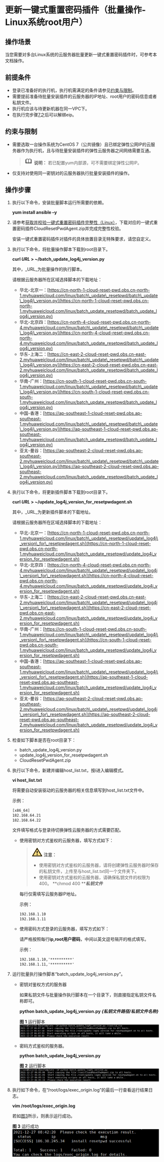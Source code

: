 # 更新一键式重置密码插件（批量操作-Linux系统root用户）<a name="ecs_03_1008"></a>

## 操作场景<a name="zh-cn_topic_0000001238762193_ecs_03_0187_section18362920155819"></a>

当您需要对多台Linux系统的云服务器批量更新一键式重置密码插件时，可参考本文档操作。

## 前提条件<a name="zh-cn_topic_0000001238762193_section148505353295"></a>

-   登录已准备好的执行机，执行机需满足的条件请参见[约束与限制](#zh-cn_topic_0000001238762193_ecs_03_0187_section19369162055818)。
-   需要提前准备待批量安装插件的云服务器的IP地址、root用户的密码信息或者私钥文件。
-   执行机应该与待更新机器在同一VPC下。
-   在执行完步骤[7](#zh-cn_topic_0000001238762193_li1740314273362)之后可以解绑eip。

## 约束与限制<a name="zh-cn_topic_0000001238762193_ecs_03_0187_section19369162055818"></a>

-   需要选取一台操作系统为CentOS 7（公共镜像）且已绑定弹性公网IP的云服务器作为执行机，且与待批量安装插件的弹性云服务器之间网络需要互通。

    >![](public_sys-resources/icon-note.gif) **说明：** 
    >若已配置yum内部源，可不需要绑定弹性公网IP。

-   仅支持对使用同一密钥对的云服务器执行批量安装插件的操作。

## 操作步骤<a name="zh-cn_topic_0000001238762193_ecs_03_0187_section1837542012588"></a>

1.  执行以下命令，安装批量脚本运行所需要的依赖。

    **yum install ansible –y**

2.  请参考[获取并校验一键式重置密码插件完整性（Linux）](获取一键式重置密码插件.md#section15564103103311)，下载对应的一键式重置密码插件CloudResetPwdAgent.zip并完成完整性校验。

    安装一键式重置密码插件对插件的具体放置目录无特殊要求，请您自定义。

3.  执行以下命令，将批量操作脚本下载到root目录下。

    **curl  _URL_  \> \~/batch\_update\_log4j\_version.py**

    其中，_URL_为批量操作的执行脚本。

    请根据云服务器所在区域选择脚本的下载地址：

    -   华北-北京一：[https://cn-north-1-cloud-reset-pwd.obs.cn-north-1.myhuaweicloud.com/linux/batch\_update\_resetpwd/batch\_update\_log4j\_version.py](https://cn-north-1-cloud-reset-pwd.obs.cn-north-1.myhuaweicloud.com/linux/batch_update_resetpwd/batch_update_log4j_version.py)
    -   华北-北京四：[https://cn-north-4-cloud-reset-pwd.obs.cn-north-4.myhuaweicloud.com/linux/batch\_update\_resetpwd/batch\_update\_log4j\_version.py](https://cn-north-4-cloud-reset-pwd.obs.cn-north-4.myhuaweicloud.com/linux/batch_update_resetpwd/batch_update_log4j_version.py)
    -   华东-上海二：[https://cn-east-2-cloud-reset-pwd.obs.cn-east-2.myhuaweicloud.com/linux/batch\_update\_resetpwd/batch\_update\_log4j\_version.py](https://cn-east-2-cloud-reset-pwd.obs.cn-east-2.myhuaweicloud.com/linux/batch_update_resetpwd/batch_update_log4j_version.py)
    -   华南-广州：[https://cn-south-1-cloud-reset-pwd.obs.cn-south-1.myhuaweicloud.com/linux/batch\_update\_resetpwd/batch\_update\_log4j\_version.py](https://cn-south-1-cloud-reset-pwd.obs.cn-south-1.myhuaweicloud.com/linux/batch_update_resetpwd/batch_update_log4j_version.py)
    -   中国-香港：[https://ap-southeast-1-cloud-reset-pwd.obs.ap-southeast-1.myhuaweicloud.com/linux/batch\_update\_resetpwd/batch\_update\_log4j\_version.py](https://ap-southeast-1-cloud-reset-pwd.obs.ap-southeast-1.myhuaweicloud.com/linux/batch_update_resetpwd/batch_update_log4j_version.py)
    -   亚太-曼谷：[https://ap-southeast-2-cloud-reset-pwd.obs.ap-southeast-2.myhuaweicloud.com/linux/batch\_update\_resetpwd/batch\_update\_log4j\_version.py](https://ap-southeast-2-cloud-reset-pwd.obs.ap-southeast-2.myhuaweicloud.com/linux/batch_update_resetpwd/batch_update_log4j_version.py)

4.  执行以下命令，将更新插件脚本下载到root目录下。

    **curl  _URL_  \> \~/update\_log4j\_version\_for\_resetpwdagent.sh**

    其中，_URL_为更新插件脚本的下载地址。

    请根据云服务器所在区域选择脚本的下载地址：

    -   华北-北京一：[https://cn-north-1-cloud-reset-pwd.obs.cn-north-1.myhuaweicloud.com/linux/batch\_update\_resetpwd/update\_log4j\_version\_for\_resetpwdagent.sh](https://cn-north-1-cloud-reset-pwd.obs.cn-north-1.myhuaweicloud.com/linux/batch_update_resetpwd/update_log4j_version_for_resetpwdagent.sh)
    -   华北-北京四：[https://cn-north-4-cloud-reset-pwd.obs.cn-north-4.myhuaweicloud.com/linux/batch\_update\_resetpwd/update\_log4j\_version\_for\_resetpwdagent.sh](https://cn-north-4-cloud-reset-pwd.obs.cn-north-4.myhuaweicloud.com/linux/batch_update_resetpwd/update_log4j_version_for_resetpwdagent.sh)
    -   华东-上海二：[https://cn-east-2-cloud-reset-pwd.obs.cn-east-2.myhuaweicloud.com/linux/batch\_update\_resetpwd/update\_log4j\_version\_for\_resetpwdagent.sh](https://cn-east-2-cloud-reset-pwd.obs.cn-east-2.myhuaweicloud.com/linux/batch_update_resetpwd/update_log4j_version_for_resetpwdagent.sh)
    -   华南-广州：[https://cn-south-1-cloud-reset-pwd.obs.cn-south-1.myhuaweicloud.com/linux/batch\_update\_resetpwd/update\_log4j\_version\_for\_resetpwdagent.sh](https://cn-south-1-cloud-reset-pwd.obs.cn-south-1.myhuaweicloud.com/linux/batch_update_resetpwd/update_log4j_version_for_resetpwdagent.sh)
    -   中国-香港：[https://ap-southeast-1-cloud-reset-pwd.obs.ap-southeast-1.myhuaweicloud.com/linux/batch\_update\_resetpwd/update\_log4j\_version\_for\_resetpwdagent.sh](https://ap-southeast-1-cloud-reset-pwd.obs.ap-southeast-1.myhuaweicloud.com/linux/batch_update_resetpwd/update_log4j_version_for_resetpwdagent.sh)
    -   亚太-曼谷：[https://ap-southeast-2-cloud-reset-pwd.obs.ap-southeast-2.myhuaweicloud.com/linux/batch\_update\_resetpwd/update\_log4j\_version\_for\_resetpwdagent.sh](https://ap-southeast-2-cloud-reset-pwd.obs.ap-southeast-2.myhuaweicloud.com/linux/batch_update_resetpwd/update_log4j_version_for_resetpwdagent.sh)

5.  <a name="zh-cn_topic_0000001238762193_li1740314273362"></a>检查如下脚本是否在root目录下：
    -   batch\_update\_log4j\_version.py
    -   update\_log4j\_version\_for\_resetpwdagent.sh
    -   CloudResetPwdAgent.zip

6.  执行以下命令，新建并编辑host\_list.txt，按i进入编辑模式。

    **vi host\_list.txt**

    将需要自动安装驱动的云服务器的相关信息填写到host\_list.txt文件中。

    示例：

    ```
    [x86_64]
    182.168.64.21
    182.168.64.22
    ```

    文件填写格式与登录待切换弹性云服务器的方式需要匹配。

    -   使用密钥对方式鉴权的云服务器，填写方式如下：

        >![](public_sys-resources/icon-caution.gif) **注意：** 
        >-   使用密钥对方式鉴权的云服务器，请将创建弹性云服务器时保存的私钥文件，上传至与host\_list.txt同一个文件夹下。
        >-   使用密钥对方式鉴权的云服务器，请确保私钥文件的权限为400。
        >    **chmod 400 **_**私钥文件**_

        每行仅需填写云服务器IP地址。

        示例：

        ```
        192.168.1.10
        192.168.1.11
        ```

    -   使用密码方式登录的云服务器，填写方式如下：

        请严格按照每行**ip,root用户密码**，中间以英文逗号隔开的格式填写。

        示例：

        ```
        192.168.1.10,'**********'
        192.168.1.11,'**********'
        ```

7.  运行批量执行操作脚本“batch\_update\_log4j\_version.py”。
    -   密钥对鉴权方式的服务器

        如果私钥文件与批量操作执行脚本在一个目录下，则直接指定私钥文件名称即可。

        **python batch\_update\_log4j\_version.py  _\{私钥文件路径/私钥文件名称\}_**

        **图 1**  运行脚本<a name="zh-cn_topic_0000001238762193_fig1828395334018"></a>  
        ![](figures/运行脚本-25.png "运行脚本-25")

    -   密码方式鉴权的服务器。

        **python batch\_update\_log4j\_version.py**

        **图 2**  运行脚本<a name="zh-cn_topic_0000001238762193_fig2583720175813"></a>  
        ![](figures/运行脚本-26.png "运行脚本-26")

8.  执行如下命令，在“/root/logs/exec\_origin.log”的最后一行查看运行结果日志。

    **vim /root/logs/exec\_origin.log**

    若如[图3](#zh-cn_topic_0000001238762193_fig11117142718453)所示，则表示运行成功。

    **图 3**  运行成功<a name="zh-cn_topic_0000001238762193_fig11117142718453"></a>  
    ![](figures/运行成功-27.png "运行成功-27")


